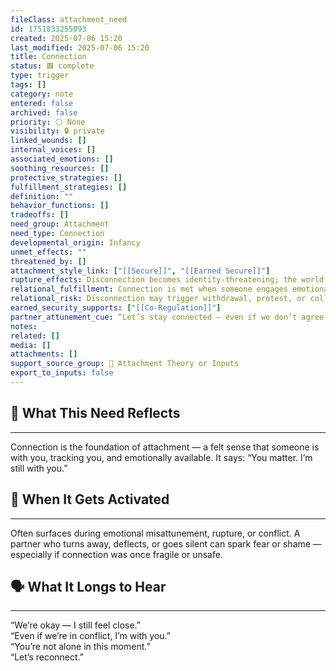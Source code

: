 ```yaml
---
fileClass: attachment_need
id: 1751833255093
created: 2025-07-06 15:20
last_modified: 2025-07-06 15:20
title: Connection
status: 🟩 complete
type: trigger
tags: []
category: note
entered: false
archived: false
priority: ⚪ None
visibility: 🔒 private
linked_wounds: []
internal_voices: []
associated_emotions: []
soothing_resources: []
protective_strategies: []
fulfillment_strategies: []
definition: ""
behavior_functions: []
tradeoffs: []
need_group: Attachment
need_type: Connection
developmental_origin: Infancy
unmet_effects: ""
threatened_by: []
attachment_style_link: ["[[Secure]]", "[[Earned Secure]]"]
rupture_effects: Disconnection becomes identity-threatening; the world feels distant, cold, or untrustworthy.
relational_fulfillment: Connection is met when someone engages emotionally, shares reality, and stays relational even in conflict.
relational_risk: Disconnection may trigger withdrawal, protest, or collapse; shame may follow disconnection.
earned_security_supports: ["[[Co-Regulation]]"]
partner_attunement_cue: “Let’s stay connected — even if we don’t agree right now.”
notes: 
related: []
media: []
attachments: []
support_source_group: 💖 Attachment Theory or Inputs
export_to_inputs: false
---
```


## 🤝 What This Need Reflects
---
Connection is the foundation of attachment — a felt sense that someone is with you, tracking you, and emotionally available. It says: “You matter. I’m still with you.”

## 🧲 When It Gets Activated
---
Often surfaces during emotional misattunement, rupture, or conflict. A partner who turns away, deflects, or goes silent can spark fear or shame — especially if connection was once fragile or unsafe.

## 🗣️ What It Longs to Hear
---
“We’re okay — I still feel close.”  
“Even if we’re in conflict, I’m with you.”  
“You’re not alone in this moment.”  
“Let’s reconnect.”
